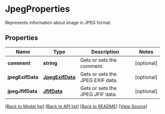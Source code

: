 ﻿# JpegProperties
Represents information about image in JPEG format.

## Properties
Name | Type | Description | Notes
------------ | ------------- | ------------- | -------------
**comment** | **string** | Gets or sets the comment. | [optional]
**jpegExifData** | [**JpegExifData**](JpegExifData.md) | Gets or sets the JPEG EXIF data. | [optional]
**jpegJfifData** | [**JfifData**](JfifData.md) | Gets or sets the JPEG JFIF data. | [optional]

[[Back to Model list]](../README.md#documentation-for-models) [[Back to API list]](../README.md#documentation-for-api-endpoints) [[Back to README]](../README.md) [[View Source]](../src/models/jpegProperties.ts)


